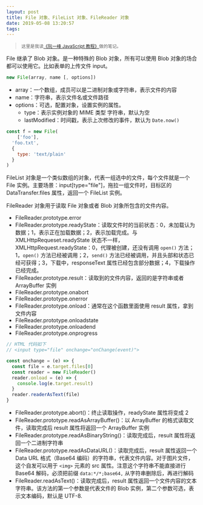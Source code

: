 ```yaml
---
layout: post
title: File 对象、FileList 对象、FileReader 对象
date: 2019-05-08 13:20:57
tags:
---
```



> <sup>这里是我读[《阮一峰 JavaScript 教程》](https://wangdoc.com/javascript/)做的笔记。</sup>

File 继承了 Blob 对象。是一种特殊的 Blob 对象，所有可以使用 Blob 对象的场合都可以使用它。比如表单的上传文件 input。

```js
new File(array, name [, options])
```

- array：一个数组，成员可以是二进制对象或字符串，表示文件的内容
- name：字符串，表示文件名或文件路径
- options：可选，配置对象，设置实例的属性。
  - type：表示实例对象的 MIME 类型 字符串，默认为空
  - lastModified：时间戳，表示上次修改的事件，默认为 `Date.now()`

```js
const f = new File(
	['foo'],
  'foo.txt',
  {
    type: 'text/plain'
  }
)
```

FileList 对象是一个类似数组的对象，代表一组选中的文件，每个文件就是一个 File 实例。主要场景：input[type="file"]，拖拉一组文件时，目标区的 DataTransfer.files 属性，返回一个 FileList 实例。

FileReader 对象用于读取 File 对象或者 Blob 对象所包含的文件内容。

- FileReader.prototype.error
- FileReader.prototype.readyState：读取文件时的当前状态：0，未加载认为数据；1，表示正在加载数据；2，表示加载完成。与 XMLHttpRequeset.readyState 状态不一样，XMLHttpRequest.readyState：0，代理被创建，还没有调用 `open()` 方法；1，`open()` 方法已经被调用；2，`send()` 方法已经被调用，并且头部和状态已经可获得；3，下载中，responseText 属性已经包含部分数据；4，下载操作已经完成。
- FileReader.prototype.result：读取到的文件内容，返回的是字符串或者 ArrayBuffer 实例
- FileReader.prototype.onabort
- FileReader.prototype.onerror
- FileReader.prototype.onload：通常在这个函数里面使用 result 属性，拿到文件内容
- FileReader.prototype.onloadstate
- FileReader.prototype.onloadend
- FileReader.prototype.onprogress

```js
// HTML 代码如下
// <input type="file" onchange="onChange(event)">

const onchange = (e) => {
  const file = e.target.files[0]
  const reader = new FileReader()
  reader.onload = (e) => {
    console.log(e.target.result)
  }
  reader.readerAsText(file)
} 
```

- FileReader.prototype.abort()：终止读取操作，readyState 属性将变成 2
- FileReader.prototype.readAsArrayBuffer()：以 ArrayBuffer 的格式读取文件，读取完成后 result 属性将返回一个 ArrayBuffer 实例
- FileReader.prototype.readAsBinaryString()：读取完成后，result 属性将返回一个二进制字符串
- FileReader.prototype.readAsDataURL()：读取完成后，result 属性返回一个 Data URL 格式（Base64 编码）的字符串，代表文件内容。对于图片文件，这个自发可以用于 `<img>` 元素的 src 属性。注意这个字符串不能直接进行 Base64 解码，必须把前缀 `data:*/*;base64,` 从字符串删除后，再进行解码
- FileReader.readAsText()：读取完成后，result 属性返回一个文件内容的文本字符串。该方法的第一个参数是代表文件的 Blob 实例，第二个参数可选，表示文本编码，默认是 UTF-8.